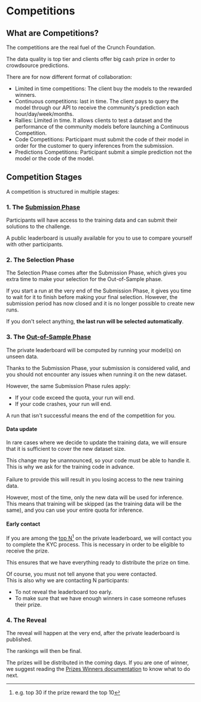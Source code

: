 # Competitions

## What are Competitions?

The competitions are the real fuel of the Crunch Foundation.&#x20;

The data quality is top tier and clients offer big cash prize in order to crowdsource predictions.

There are for now different format of collaboration:

* Limited in time competitions: The client buy the models to the rewarded winners.
* Continuous competitions: last in time. The client pays to query the model through our API to receive the community's prediction each hour/day/week/months.
* Rallies: Limited in time. It allows clients to test a dataset and the performance of the community models before launching a Continuous Competition.
* Code Competitions: Participant must submit the code of their model in order for the customer to query inferences from the submission.
* Predictions Competitions: Participant submit a simple prediction not the model or the code of the model.

## Competition Stages

A competition is structured in multiple stages:

### 1. The [Submission Phase](../../other/glossary.md#submission-phase)

Participants will have access to the training data and can submit their solutions to the challenge.

A public leaderboard is usually available for you to use to compare yourself with other participants.

### 2. The Selection Phase

The Selection Phase comes after the Submission Phase, which gives you extra time to make your selection for the Out-of-Sample phase.

If you start a run at the very end of the Submission Phase, it gives you time to wait for it to finish before making your final selection. However, the submission period has now closed and it is no longer possible to create new runs.

If you don't select anything, **the last run will be selected automatically**.

### 3. The [Out-of-Sample Phase](../../other/glossary.md#out-of-sample-phase)

The private leaderboard will be computed by running your model(s) on unseen data.

Thanks to the Submission Phase, your submission is considered valid, and you should not encounter any issues when running it on the new dataset.

However, the same Submission Phase rules apply:

* If your code exceed the quota, your run will end.
* If your code crashes, your run will end.

A run that isn't successful means the end of the competition for you.

#### Data update

In rare cases where we decide to update the training data, we will ensure that it is sufficient to cover the new dataset size.

This change may be unannounced, so your code must be able to handle it. This is why we ask for the training code in advance.\
\
Failure to provide this will result in you losing access to the new training data.

However, most of the time, only the new data will be used for inference.\
This means that training will be skipped (as the training data will be the same), and you can use your entire quota for inference.

#### Early contact

If you are among the [top N](#user-content-fn-1)[^1] on the private leaderboard, we will contact you to complete the KYC process. This is necessary in order to be eligible to receive the prize.

This ensures that we have everything ready to distribute the prize on time.

Of course, you must not tell anyone that you were contacted.\
This is also why we are contacting N participants:

* To not reveal the leaderboard too early.
* To make sure that we have enough winners in case someone refuses their prize.

### 4. The Reveal

The reveal will happen at the very end, after the private leaderboard is published.

The rankings will then be final.

The prizes will be distributed in the coming days. If you are one of winner, we suggest reading the [Prizes Winners documentation](../faqs/prize-winners.md) to know what to do next.

[^1]: e.g. top 30 if the prize reward the top 10

